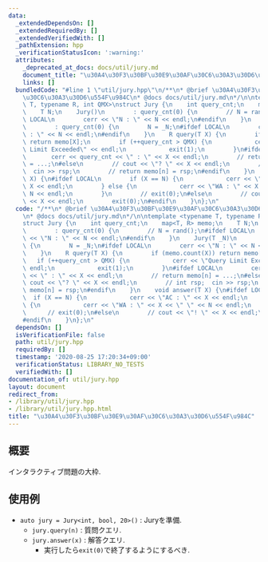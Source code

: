 ```yaml
---
data:
  _extendedDependsOn: []
  _extendedRequiredBy: []
  _extendedVerifiedWith: []
  _pathExtension: hpp
  _verificationStatusIcon: ':warning:'
  attributes:
    _deprecated_at_docs: docs/util/jury.md
    document_title: "\u30A4\u30F3\u30BF\u30E9\u30AF\u30C6\u30A3\u30D6\u554F\u984C"
    links: []
  bundledCode: "#line 1 \"util/jury.hpp\"\n/**\n* @brief \u30A4\u30F3\u30BF\u30E9\u30AF\
    \u30C6\u30A3\u30D6\u554F\u984C\n* @docs docs/util/jury.md\n*/\n\ntemplate <typename\
    \ T, typename R, int QMX>\nstruct Jury {\n    int query_cnt;\n    map<T, R> memo;\n\
    \    T N;\n    Jury()\n        : query_cnt(0) {\n        // N = rand();\n#ifdef\
    \ LOCAL\n        cerr << \"N : \" << N << endl;\n#endif\n    }\n    Jury(T _N)\n\
    \        : query_cnt(0) {\n        N = _N;\n#ifdef LOCAL\n        cerr << \"N\
    \ : \" << N << endl;\n#endif\n    }\n    R query(T X) {\n        if (memo.count(X))\
    \ return memo[X];\n        if (++query_cnt > QMX) {\n            cerr << \"Query\
    \ Limit Exceeded\" << endl;\n            exit(1);\n        }\n#ifdef LOCAL\n \
    \       cerr << query_cnt << \" : \" << X << endl;\n        // return memo[n]\
    \ = ...;\n#else\n        // cout << \"? \" << X << endl;\n        // int rsp;\
    \  cin >> rsp;\n        // return memo[n] = rsp;\n#endif\n    }\n    void answer(T\
    \ X) {\n#ifdef LOCAL\n        if (X == N) {\n            cerr << \"AC : \" <<\
    \ X << endl;\n        } else {\n            cerr << \"WA : \" << X << \" \" <<\
    \ N << endl;\n        }\n        // exit(0);\n#else\n        // cout << \"! \"\
    \ << X << endl;\n        exit(0);\n#endif\n    }\n};\n"
  code: "/**\n* @brief \u30A4\u30F3\u30BF\u30E9\u30AF\u30C6\u30A3\u30D6\u554F\u984C\
    \n* @docs docs/util/jury.md\n*/\n\ntemplate <typename T, typename R, int QMX>\n\
    struct Jury {\n    int query_cnt;\n    map<T, R> memo;\n    T N;\n    Jury()\n\
    \        : query_cnt(0) {\n        // N = rand();\n#ifdef LOCAL\n        cerr\
    \ << \"N : \" << N << endl;\n#endif\n    }\n    Jury(T _N)\n        : query_cnt(0)\
    \ {\n        N = _N;\n#ifdef LOCAL\n        cerr << \"N : \" << N << endl;\n#endif\n\
    \    }\n    R query(T X) {\n        if (memo.count(X)) return memo[X];\n     \
    \   if (++query_cnt > QMX) {\n            cerr << \"Query Limit Exceeded\" <<\
    \ endl;\n            exit(1);\n        }\n#ifdef LOCAL\n        cerr << query_cnt\
    \ << \" : \" << X << endl;\n        // return memo[n] = ...;\n#else\n        //\
    \ cout << \"? \" << X << endl;\n        // int rsp;  cin >> rsp;\n        // return\
    \ memo[n] = rsp;\n#endif\n    }\n    void answer(T X) {\n#ifdef LOCAL\n      \
    \  if (X == N) {\n            cerr << \"AC : \" << X << endl;\n        } else\
    \ {\n            cerr << \"WA : \" << X << \" \" << N << endl;\n        }\n  \
    \      // exit(0);\n#else\n        // cout << \"! \" << X << endl;\n        exit(0);\n\
    #endif\n    }\n};\n"
  dependsOn: []
  isVerificationFile: false
  path: util/jury.hpp
  requiredBy: []
  timestamp: '2020-08-25 17:20:34+09:00'
  verificationStatus: LIBRARY_NO_TESTS
  verifiedWith: []
documentation_of: util/jury.hpp
layout: document
redirect_from:
- /library/util/jury.hpp
- /library/util/jury.hpp.html
title: "\u30A4\u30F3\u30BF\u30E9\u30AF\u30C6\u30A3\u30D6\u554F\u984C"
---
```

## 概要

インタラクティブ問題の大枠.

## 使用例

* `auto jury = Jury<int, bool, 20>()` : Juryを準備.
  * `jury.query(n)` : 質問クエリ.
  * `jury.answer(x)` : 解答クエリ.
    * 実行したら`exit(0)`で終了するようにするべき.
